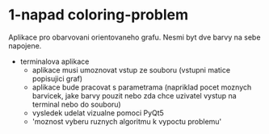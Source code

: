 # 1-napad coloring-problem
Aplikace pro obarvovani orientovaneho grafu. Nesmi byt dve barvy na sebe napojene.

* terminalova aplikace 
  * aplikace musi umoznovat vstup ze souboru (vstupni matice popisujici graf)
  * aplikace bude pracovat s parametrama (napriklad pocet moznych barvicek, jake barvy pouzit nebo zda chce uzivatel vystup na terminal nebo do souboru)
  * vysledek udelat vizualne pomoci PyQt5
  * 'moznost vyberu ruznych algoritmu k vypoctu problemu'


#
